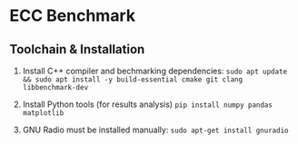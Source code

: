 # ECC Benchmark

  

## Toolchain & Installation
1. Install C++ compiler and bechmarking dependencies:
`sudo apt update && sudo apt install -y build-essential cmake git clang libbenchmark-dev`

2. Install Python tools (for results analysis)
`pip install numpy pandas matplotlib`

3. GNU Radio must be installed manually:
`sudo apt-get install gnuradio`



